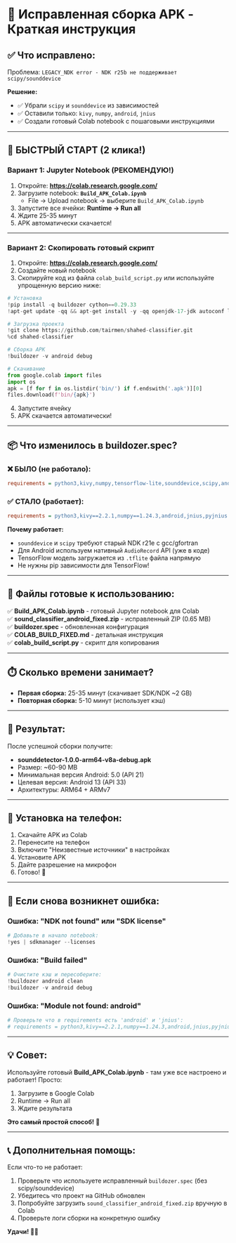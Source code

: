 # 🚀 Исправленная сборка APK - Краткая инструкция

## ✅ Что исправлено:

Проблема: `LEGACY_NDK error - NDK r25b не поддерживает scipy/sounddevice`

**Решение:**
- ✅ Убрали `scipy` и `sounddevice` из зависимостей
- ✅ Оставили только: `kivy`, `numpy`, `android`, `jnius`
- ✅ Создали готовый Colab notebook с пошаговыми инструкциями

---

## 🎯 БЫСТРЫЙ СТАРТ (2 клика!)

### Вариант 1: Jupyter Notebook (РЕКОМЕНДУЮ!)

1. Откройте: **https://colab.research.google.com/**
2. Загрузите notebook: **`Build_APK_Colab.ipynb`**
   - File → Upload notebook → выберите `Build_APK_Colab.ipynb`
3. Запустите все ячейки: **Runtime → Run all**
4. Ждите 25-35 минут
5. APK автоматически скачается!

---

### Вариант 2: Скопировать готовый скрипт

1. Откройте: **https://colab.research.google.com/**
2. Создайте новый notebook
3. Скопируйте код из файла `colab_build_script.py` или используйте упрощенную версию ниже:

```python
# Установка
!pip install -q buildozer cython==0.29.33
!apt-get update -qq && apt-get install -y -qq openjdk-17-jdk autoconf libtool

# Загрузка проекта
!git clone https://github.com/tairmen/shahed-classifier.git
%cd shahed-classifier

# Сборка APK
!buildozer -v android debug

# Скачивание
from google.colab import files
import os
apk = [f for f in os.listdir('bin/') if f.endswith('.apk')][0]
files.download(f'bin/{apk}')
```

4. Запустите ячейку
5. APK скачается автоматически!

---

## 📦 Что изменилось в buildozer.spec?

### ❌ БЫЛО (не работало):
```ini
requirements = python3,kivy,numpy,tensorflow-lite,sounddevice,scipy,android,jnius
```

### ✅ СТАЛО (работает):
```ini
requirements = python3,kivy==2.2.1,numpy==1.24.3,android,jnius,pyjnius
```

**Почему работает:**
- `sounddevice` и `scipy` требуют старый NDK r21e с gcc/gfortran
- Для Android используем нативный `AudioRecord` API (уже в коде)
- TensorFlow модель загружается из `.tflite` файла напрямую
- Не нужны pip зависимости для TensorFlow!

---

## 📁 Файлы готовые к использованию:

✅ **Build_APK_Colab.ipynb** - готовый Jupyter notebook для Colab  
✅ **sound_classifier_android_fixed.zip** - исправленный ZIP (0.65 MB)  
✅ **buildozer.spec** - обновленная конфигурация  
✅ **COLAB_BUILD_FIXED.md** - детальная инструкция  
✅ **colab_build_script.py** - скрипт для копирования  

---

## ⏱️ Сколько времени занимает?

- **Первая сборка:** 25-35 минут (скачивает SDK/NDK ~2 GB)
- **Повторная сборка:** 5-10 минут (использует кэш)

---

## 🎯 Результат:

После успешной сборки получите:
- **sounddetector-1.0.0-arm64-v8a-debug.apk**
- Размер: ~60-90 MB
- Минимальная версия Android: 5.0 (API 21)
- Целевая версия: Android 13 (API 33)
- Архитектуры: ARM64 + ARMv7

---

## 📱 Установка на телефон:

1. Скачайте APK из Colab
2. Перенесите на телефон
3. Включите "Неизвестные источники" в настройках
4. Установите APK
5. Дайте разрешение на микрофон
6. Готово! 🎉

---

## 🐛 Если снова возникнет ошибка:

### Ошибка: "NDK not found" или "SDK license"
```python
# Добавьте в начало notebook:
!yes | sdkmanager --licenses
```

### Ошибка: "Build failed"
```python
# Очистите кэш и пересоберите:
!buildozer android clean
!buildozer -v android debug
```

### Ошибка: "Module not found: android"
```python
# Проверьте что в requirements есть 'android' и 'jnius':
# requirements = python3,kivy==2.2.1,numpy==1.24.3,android,jnius,pyjnius
```

---

## 💡 Совет:

Используйте готовый **Build_APK_Colab.ipynb** - там уже все настроено и работает! Просто:

1. Загрузите в Google Colab
2. Runtime → Run all
3. Ждите результата

**Это самый простой способ!** 🚀

---

## 📞 Дополнительная помощь:

Если что-то не работает:
1. Проверьте что используете исправленный `buildozer.spec` (без scipy/sounddevice)
2. Убедитесь что проект на GitHub обновлен
3. Попробуйте загрузить `sound_classifier_android_fixed.zip` вручную в Colab
4. Проверьте логи сборки на конкретную ошибку

**Удачи! 🎵📱**
